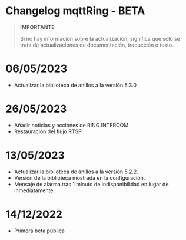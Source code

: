 # Changelog mqttRing - BETA

>**IMPORTANTE**
>
>Si no hay información sobre la actualización, significa que sólo se trata de actualizaciones de documentación, traducción o texto.

# 06/05/2023
- Actualizar la biblioteca de anillos a la versión 5.3.0

# 26/05/2023
- Añadir noticias y acciones de RING INTERCOM.
- Restauración del flujo RTSP

# 13/05/2023
- Actualizar la biblioteca de anillos a la versión 5.2.2.
- Versión de la biblioteca mostrada en la configuración.
- Mensaje de alarma tras 1 minuto de indisponibilidad en lugar de inmediatamente.

# 14/12/2022
- Primera beta pública
